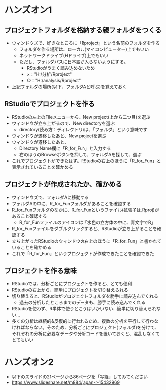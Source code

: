 ハンズオン1
===========

プロジェクトフォルダを格納する親フォルダをつくる
------------------------------------------------

-   ウィンドウズで、好きなところに「Rproject」という名前のフォルダを作る
    -   フォルダを作る場所は、ローカル(マイコンピューター)上でもいい
    -   ネットワークドライブ(Hドライブ)上でもいい
    -   ただし、フォルダパスに日本語が入らないようにする。
        -   RStudioがうまく読み込めないため
        -   ×："H:/分析/Rproject"
        -   ○："H:/analysis/Rproject"
-   上記フォルダの場所(以下、フォルダAと呼ぶ)を覚えておく

RStudioでプロジェクトを作る
---------------------------

-   RStudioの左上のFileメニューから、New project(上から二つ目)を選ぶ
-   ウィンドウが立ち上がるので、New directoryを選ぶ
    -   directory(読み方：ディレクトリ)は、「フォルダ」という意味です
-   ウィンドウが遷移したあと、New projectを選ぶ
-   ウィンドウが遷移したあと、
    -   Directory Name欄に「R\_for\_Fun」と入力する
    -   右のほうのBrowseボタンを押して、フォルダAを探して、選ぶ
-   これでプロジェクトができたはず。RStudioの右上のほうに「R\_for\_Fun」と表示されていることを確かめる

プロジェクトが作成されたか、確かめる
------------------------------------

-   ウィンドウズで、フォルダAに移動する
-   フォルダAの中に、R\_for\_Funフォルダがあることを確認する
-   R\_for\_Funフォルダのなかに、R\_for\_Funというファイル(拡張子は.Rproj)があること確認する
    -   R\_for\_Funファイルのアイコンは「水色の立方体の中に、青文字でR」
-   R\_for\_Funファイルをダブルクリックすると、RStudioが立ち上がることを確認する
-   立ち上がったRStudioのウィンドウの右上のほうに「R\_for\_Fun」と書かれていることを確かめる
-   これで「R\_for\_Fun」というプロジェクトが作成できたことを確認できた

プロジェクトを作る意味
----------------------

-   RStudioでは、分析ごとにプロジェクトを作ると、とても便利
-   RStudioの右上から、簡単にプロジェクトを切り替えられる
-   切り替えると、RStudioがプロジェクトフォルダを勝手に読み込んでくれる
    -   過去の分析したところまでのデータも、勝手に読み込んでくれる
-   RStudioを使わず、R単体で使うとこうはいかいない…簡単に切り替えられない…
-   多くの分析は継続的&反復的に行われるため、複数の分析を平行して行わなければならない。そのため、分析ごとにプロジェクト(フォルダ)を分けて、それぞれの分析に必要なデータや分析コードを置いておくと、混乱しなくてとてもいい

ハンズオン2
===========

-   以下のスライドの21ページから86ページを「写経」してみてください
-   <https://www.slideshare.net/m884/japan-r-15432969>
